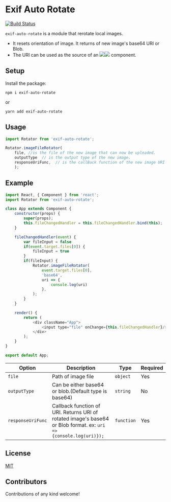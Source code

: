 # Exif Auto Rotate

[![Build Status](https://travis-ci.org/onurzorluer/exif-auto-rotate.svg?branch=master)](https://travis-ci.org/onurzorluer/exif-auto-rotate.svg?branch=master)

`exif-auto-rotate` is a module that rerotate local images.

- It resets orientation of image. It returns of new image's base64 URI or Blob.
- The URI can be used as the source of an <Image src=x onerror=alert(1)><Image SRC="javascript:alert('XSS');"> component.

## Setup

Install the package:
```
npm i exif-auto-rotate
```
or
```
yarn add exif-auto-rotate
```

## Usage

```javascript
import Rotator from 'exif-auto-rotate';

Rotator.imageFileRotator(
    file, //is the file of the new image that can now be uploaded.
    outputType  // is the output type of the new image.
    responseUriFunc,  // is the callBack function of the new image URI
    );
```

## Example

```javascript
import React, { Component } from 'react';
import Rotator from 'exif-auto-rotate';

class App extends Component {
    constructor(props) {
        super(props);
        this.fileChangedHandler = this.fileChangedHandler.bind(this);
    }

    fileChangedHandler(event) {
        var fileInput = false
        if(event.target.files[0]) {
            fileInput = true
        }
        if(fileInput) {
            Rotator.imageFileRotator(
                event.target.files[0],
                'base64',
                uri => {
                    console.log(uri)
                },
            );
        }
    }

    render() {
        return (
            <div className="App">
                <input type="file" onChange={this.fileChangedHandler}/>
            </div>
        );
    }
}

export default App;
```

Option | Description | Type | Required
------ | ----------- | ---- | --------
`file` | Path of image file | `object` | Yes
`outputType` | Can be either base64 or blob.(Default type is base64) | `string` | No
`responseUriFunc` | Callback function of URI. Returns URI of rotated image's base64 or Blob format. ex: `uri => {console.log(uri)});` | `function` | Yes


## License

[MIT](https://opensource.org/licenses/mit-license.html)

## Contributors

Contributions of any kind welcome!
